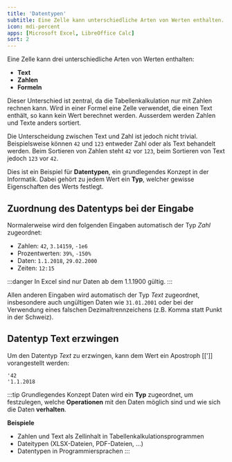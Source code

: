 ```yaml
---
title: 'Datentypen'
subtitle: Eine Zelle kann unterschiedliche Arten von Werten enthalten. In der Informatik spricht man dabei von <strong>Datentypen</strong>
icon: mdi-percent
apps: [Microsoft Excel, LibreOffice Calc]
sort: 2
---
```




Eine Zelle kann drei unterschiedliche Arten von Werten enthalten:

- **Text**
- **Zahlen**
- **Formeln**

Dieser Unterschied ist zentral, da die Tabellenkalkulation nur mit Zahlen rechnen kann. Wird in einer Formel eine Zelle verwendet, die einen Text enthält, so kann kein Wert berechnet werden. Ausserdem werden Zahlen und Texte anders sortiert.

Die Unterscheidung zwischen Text und Zahl ist jedoch nicht trivial. Beispielsweise können `42` und `123` entweder Zahl oder als Text behandelt werden. Beim Sortieren von Zahlen steht `42` vor `123`, beim Sortieren von Text jedoch `123` vor `42`.

Dies ist ein Beispiel für **Datentypen**, ein grundlegendes Konzept in der Informatik. Dabei gehört zu jedem Wert ein **Typ**, welcher gewisse Eigenschaften des Werts festlegt.

## Zuordnung des Datentyps bei der Eingabe

Normalerweise wird den folgenden Eingaben automatisch der Typ *Zahl* zugeordnet:

- Zahlen: `42`, `3.14159`, `-1e6`
- Prozentwerten: `39%`, `-150%`
- Daten: `1.1.2018`, `29.02.2000`
- Zeiten: `12:15`

:::danger
In Excel sind nur Daten ab dem 1.1.1900 gültig.
:::

Allen anderen Eingaben wird automatisch der Typ *Text* zugeordnet, insbesondere auch ungültigen Daten wie `31.01.2001` oder bei der Verwendung eines falschen Dezimaltrennzeichens (z.B. Komma statt Punkt in der Schweiz).

## Datentyp Text erzwingen

Um den Datentyp *Text* zu erzwingen, kann dem Wert ein Apostroph  [[']] vorangestellt werden:

```
'42
'1.1.2018
```

:::tip Grundlegendes Konzept
Daten wird ein **Typ** zugeordnet, um festzulegen, welche **Operationen** mit den Daten möglich sind und wie sich die Daten **verhalten**.

**Beispiele**

- Zahlen und Text als Zellinhalt in Tabellenkalkulationsprogrammen
- Dateitypen (XLSX-Dateien, PDF-Dateien, ...)
- Datentypen in Programmiersprachen
:::
